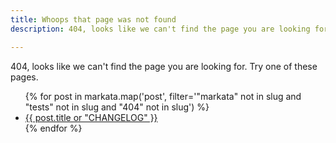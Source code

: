 ```yaml
---
title: Whoops that page was not found
description: 404, looks like we can't find the page you are looking for

---
```


404, looks like we can't find the page you are looking for.  Try one of these
pages.

<ul>
{% for post in markata.map('post', filter='"markata" not in slug and "tests" not in slug and "404" not in slug') %}
    <li><a href="{{ post.slug }}">{{ post.title or "CHANGELOG" }}</a></li>
{% endfor %}
</ul>

